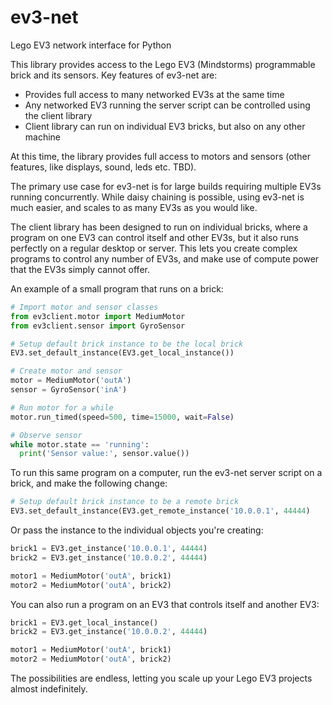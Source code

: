 # ev3-net
Lego EV3 network interface for Python

This library provides access to the Lego EV3 (Mindstorms) programmable brick and its sensors. Key features of ev3-net are:
- Provides full access to many networked EV3s at the same time
- Any networked EV3 running the server script can be controlled using the client library
- Client library can run on individual EV3 bricks, but also on any other machine

At this time, the library provides full access to motors and sensors (other features, like displays, sound, leds etc. TBD).

The primary use case for ev3-net is for large builds requiring multiple EV3s running concurrently. While daisy chaining is possible,
using ev3-net is much easier, and scales to as many EV3s as you would like.

The client library has been designed to run on individual bricks, where a program on one EV3 can control itself and other EV3s, but
it also runs perfectly on a regular desktop or server. This lets you create complex programs to control any number of EV3s, and make
use of compute power that the EV3s simply cannot offer.

An example of a small program that runs on a brick:

```python
# Import motor and sensor classes
from ev3client.motor import MediumMotor
from ev3client.sensor import GyroSensor

# Setup default brick instance to be the local brick
EV3.set_default_instance(EV3.get_local_instance())

# Create motor and sensor
motor = MediumMotor('outA')
sensor = GyroSensor('inA')

# Run motor for a while
motor.run_timed(speed=500, time=15000, wait=False)

# Observe sensor
while motor.state == 'running':
  print('Sensor value:', sensor.value())
```

To run this same program on a computer, run the ev3-net server script on a brick, and make the following change:

```python
# Setup default brick instance to be a remote brick
EV3.set_default_instance(EV3.get_remote_instance('10.0.0.1', 44444)
```

Or pass the instance to the individual objects you're creating:

```python
brick1 = EV3.get_instance('10.0.0.1', 44444)
brick2 = EV3.get_instance('10.0.0.2', 44444)

motor1 = MediumMotor('outA', brick1)
motor2 = MediumMotor('outA', brick2)
```

You can also run a program on an EV3 that controls itself and another EV3:

```python
brick1 = EV3.get_local_instance()
brick2 = EV3.get_instance('10.0.0.2', 44444)

motor1 = MediumMotor('outA', brick1)
motor2 = MediumMotor('outA', brick2)
```

The possibilities are endless, letting you scale up your Lego EV3 projects almost indefinitely.
